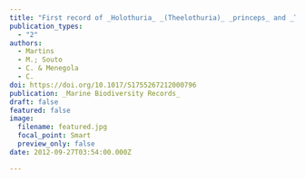 ```yaml
---
title: "First record of _Holothuria_ _(Theelothuria)_ _princeps_ and _Thyone pawsoni_ (Echinodermata: Holothuroidea) in the South Atlantic Ocean"
publication_types:
  - "2"
authors:
  - Martins
  - M.; Souto
  - C. & Menegola
  - C.
doi: https://doi.org/10.1017/S1755267212000796
publication: _Marine Biodiversity Records_
draft: false
featured: false
image:
  filename: featured.jpg
  focal_point: Smart
  preview_only: false
date: 2012-09-27T03:54:00.000Z

---
```

